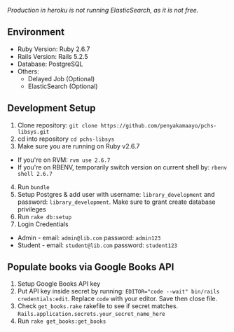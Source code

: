 *Production in heroku is not running ElasticSearch, as it is not free.*

Environment
--------
- Ruby Version: Ruby 2.6.7
- Rails Version: Rails 5.2.5
- Database: PostgreSQL
- Others:
  - Delayed Job (Optional)
  - ElasticSearch (Optional)

Development Setup
--------
1. Clone repository: `git clone https://github.com/penyakamaayo/pchs-libsys.git`
2. cd into repository `cd pchs-libsys`
3. Make sure you are running on Ruby v2.6.7
  * If you're on RVM: `rvm use 2.6.7`
  * If you're on RBENV, temporarily switch version on current shell by: `rbenv shell 2.6.7`
4. Run `bundle`
5. Setup Postgres & add user with username: `library_development` and password: `library_development`. Make sure to grant create database privileges
6. Run `rake db:setup`
7. Login Credentials
  * Admin - email: `admin@lib.com` password: `admin123`
  * Student - email: `student@lib.com` password: `student123`

Populate books via Google Books API
--------
1. Setup Google Books API key
2. Put API key inside secret by running: `EDITOR="code --wait" bin/rails credentials:edit`. Replace `code` with your editor. Save then close file.
3. Check `get_books.rake` rakefile to see if secret matches. `Rails.application.secrets.your_secret_name_here`
4. Run `rake get_books:get_books`

